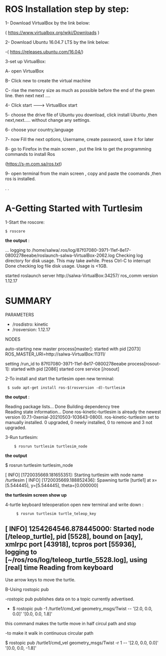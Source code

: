 # ROS Installation step by step:

1- Download VirtualBox by the link below:

( https://www.virtualbox.org/wiki/Downloads )

2- Download Ubuntu 16.04.7 LTS by the link below:

-( https://releases.ubuntu.com/16.04/)

3-set up VirtualBox:

A- open VirtualBox

B- Click new to create the virtual machine

C- rise the memory size as much as possible before the end of the green line. then next next ....

4- Click start ---> VirtualBox start

5- choose the drive file of Ubuntu you download, click install Ubuntu ,then next,next..... without change any settings.

6- choose your country,language

7- now Fill the next options, Username, create password, save it for later

8- go to Firefox in the main screen , put the link to get the programming commands to install Ros

(https://s-m.com.sa/ros.txt)

9- open terminal from the main screen , copy and paste the coomands ,then ros is installed.










.
.

# A-Getting Started with Turtlesim

1-Start the roscore:

    $ roscore

**the output** :

... logging to /home/salwa/.ros/log/87f07080-3971-11ef-8e17-0800278eeabe/roslaunch-salwa-VirtualBox-2062.log
Checking log directory for disk usage. This may take awhile.
Press Ctrl-C to interrupt
Done checking log file disk usage. Usage is <1GB.

started roslaunch server http://salwa-VirtualBox:34257/
ros_comm version 1.12.17


SUMMARY
========

PARAMETERS
 * /rosdistro: kinetic
 * /rosversion: 1.12.17

NODES

auto-starting new master
process[master]: started with pid [2073]
ROS_MASTER_URI=http://salwa-VirtualBox:11311/

setting /run_id to 87f07080-3971-11ef-8e17-0800278eeabe
process[rosout-1]: started with pid [2086]
started core service [/rosout]



2-To install and start the turtlesim open new terminal:


     $ sudo apt-get install ros-$(rosversion -d)-turtlesim


**the output** :  


Reading package lists... Done
Building dependency tree       
Reading state information... Done
ros-kinetic-turtlesim is already the newest version (0.7.1-0xenial-20210503-103643-0800).
ros-kinetic-turtlesim set to manually installed.
0 upgraded, 0 newly installed, 0 to remove and 3 not upgraded.

3-Run turtlesim:

        $ rosrun turtlesim turtlesim_node



**the output**

$ rosrun turtlesim turtlesim_node

[ INFO] [1720035669.181655351]: Starting turtlesim with node name /turtlesim
[ INFO] [1720035669.188852436]: Spawning turtle [turtle1] at x=[5.544445], y=[5.544445], theta=[0.000000]


**the turtlesim screen show up**

4-turtle keyboard teleoperation
open new terminal and write down :

         $ rosrun turtlesim turtle_teleop_key

[ INFO] 1254264546.878445000: Started node [/teleop_turtle], pid [5528], bound on [aqy], xmlrpc port [43918], tcpros port [55936], logging to [~/ros/ros/log/teleop_turtle_5528.log], using [real] time
Reading from keyboard
---------------------------
Use arrow keys to move the turtle.


B-Using rostopic pub

-rostopic pub publishes data on to a topic currently advertised.


-  $ rostopic pub -1 /turtle1/cmd_vel geometry_msgs/Twist -- '[2.0, 0.0, 0.0]' '[0.0, 0.0, 1.8]' 
 
this command makes the turtle move in half circul path and stop

-to make it walk in continuous circular path 


   $ rostopic pub /turtle1/cmd_vel geometry_msgs/Twist -r 1 -- '[2.0, 0.0, 0.0]' '[0.0, 0.0, -1.8]'










